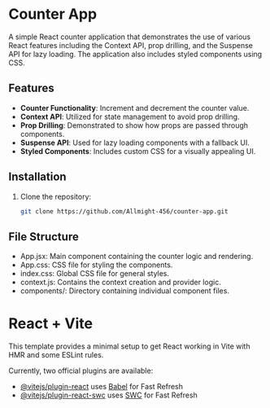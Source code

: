 # Counter App

A simple React counter application that demonstrates the use of various React features including the Context API, prop drilling, and the Suspense API for lazy loading. The application also includes styled components using CSS.

## Features

- **Counter Functionality**: Increment and decrement the counter value.
- **Context API**: Utilized for state management to avoid prop drilling.
- **Prop Drilling**: Demonstrated to show how props are passed through components.
- **Suspense API**: Used for lazy loading components with a fallback UI.
- **Styled Components**: Includes custom CSS for a visually appealing UI.

## Installation

1. Clone the repository:
   ```bash
   git clone https://github.com/Allmight-456/counter-app.git

## File Structure
- App.jsx: Main component containing the counter logic and rendering.
- App.css: CSS file for styling the components.
- index.css: Global CSS file for general styles.
- context.js: Contains the context creation and provider logic.
- components/: Directory containing individual component files.



# React + Vite

This template provides a minimal setup to get React working in Vite with HMR and some ESLint rules.

Currently, two official plugins are available:

- [@vitejs/plugin-react](https://github.com/vitejs/vite-plugin-react/blob/main/packages/plugin-react/README.md) uses [Babel](https://babeljs.io/) for Fast Refresh
- [@vitejs/plugin-react-swc](https://github.com/vitejs/vite-plugin-react-swc) uses [SWC](https://swc.rs/) for Fast Refresh
